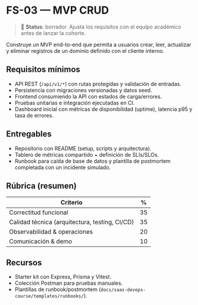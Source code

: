 # FS-03 — MVP CRUD

> 📌 **Status:** borrador. Ajusta los requisitos con el equipo académico antes de lanzar la cohorte.

Construye un MVP end-to-end que permita a usuarios crear, leer, actualizar y eliminar registros de un dominio definido con el cliente interno.

## Requisitos mínimos
- API REST (`/api/v1/*`) con rutas protegidas y validación de entradas.
- Persistencia con migraciones versionadas y datos seed.
- Frontend consumiendo la API con estados de carga/errores.
- Pruebas unitarias e integración ejecutadas en CI.
- Dashboard inicial con métricas de disponibilidad (uptime), latencia p95 y tasa de errores.

## Entregables
- Repositorio con README (setup, scripts y arquitectura).
- Tablero de métricas compartido + definición de SLIs/SLOs.
- Runbook para caída de base de datos y plantilla de postmortem completada con un incidente simulado.

## Rúbrica (resumen)
| Criterio | % |
| --- | --- |
| Correctitud funcional | 35 |
| Calidad técnica (arquitectura, testing, CI/CD) | 35 |
| Observabilidad & operaciones | 20 |
| Comunicación & demo | 10 |

## Recursos
- Starter kit con Express, Prisma y Vitest.
- Colección Postman para pruebas manuales.
- Plantillas de runbook/postmortem (`docs/saas-devops-course/templates/runbooks/`).
